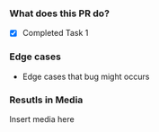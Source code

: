 ### What does this PR do?

- [x] Completed Task 1

### Edge cases

- Edge cases that bug might occurs

### Resutls in Media

Insert media here
